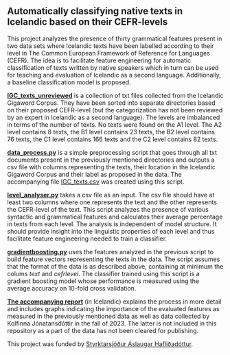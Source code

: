 ## **Automatically classifying native texts in Icelandic based on their CEFR-levels**

This project analyzes the presence of thirty grammatical features present in two data sets where Icelandic texts have been labelled according to their level in The Common European Framework of Reference for Languages (CEFR). The idea is to facilitate feature engineering for automatic classification of texts written by native speakers which in turn can be used for teaching and evaluation of Icelandic as a second language. Additionally, a baseline classification model is proposed.

**[IGC_texts_unreviewed](https://github.com/steinunnfridriks/CEFR_firstlanguage_classification/tree/main/IGC_texts_unreviewed)** is a collection of txt files collected from the Icelandic Gigaword Corpus. They have been sorted into separate directories based on their proposed CEFR-level (but the categorization has not been reviewed by an expert in Icelandic as a second language). The levels are imbalanced in terms of the number of texts. No texts were found on the A1 level. The A2 level contains 8 texts, the B1 level contains 23 texts, the B2 level contains 76 texts, the C1 level contains 166 texts and the C2 level contains 82 texts. 

**[data_process.py](https://github.com/steinunnfridriks/CEFR_firstlanguage_classification/blob/main/data_process.py)** is a simple preprocessing script that goes through all txt documents present in the previously mentioned directories and outputs a csv file with columns representing the texts, their location in the Icelandic Gigaword Corpus and their label as proposed in the data. The accompanying file [IGC_texts.csv](https://github.com/steinunnfridriks/CEFR_firstlanguage_classification/blob/main/IGC_texts.csv) was created using this script. 

**[level_analyser.py](https://github.com/steinunnfridriks/CEFR_firstlanguage_classification/blob/main/data_process.py)** takes a csv file as an input. The csv file should have at least two columns where one represents the text and the other represents the CEFR-level of the text. This script analyzes the presence of various syntactic and grammatical features and calculates their average percentage in texts from each level. The analysis is independent of model structure. It should provide insight into the linguistic properties of each level and thus facilitate feature engineering needed to train a classifier.

**[gradientboosting.py](https://github.com/steinunnfridriks/CEFR_firstlanguage_classification/blob/main/gradientboosting.py)** uses the features analyzed in the previous script to build feature vectors representing the texts in the data. The script assumes that the format of the data is as described above, containing at minimum the colums _text_ and _cefrlevel_. The classifier trained using this script is a gradient boosting model whose performance is measured using the average accuracy on 10-fold cross validation.

**[The accompanying report](https://github.com/steinunnfridriks/CEFR_firstlanguage_classification/blob/main/cefrsk%C3%BDrsla.pdf)** (in Icelandic) explains the process in more detail and includes graphs indicating the importance of the evaluated features as measured in the previously mentioned data as well as data collected by Kolfinna Jónatansdóttir in the fall of 2023. The latter is not included in this repository as a part of the data has not been cleared for publishing. 

This project was funded by [Styrktarsjóður Áslaugar Hafliðadóttur](https://sjodir.hi.is/styrktarsjodur_aslaugar_haflidadottur).
